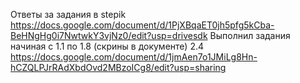 Ответы за задания в stepik
https://docs.google.com/document/d/1PjXBqaET0jh5pfg5kCba-BeHNgHg0i7NwtwkY3vjNz0/edit?usp=drivesdk
Выполнил задания начиная с 1.1 по 1.8 (скрины в документе)
2.4 https://docs.google.com/document/d/1jmAen7o1JMiLg8Hn-hCZQLPJrRAdXbdOvd2MBzoICg8/edit?usp=sharing

